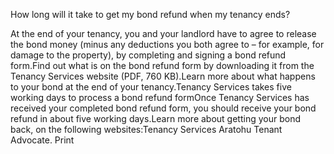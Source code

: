 How long will it take to get my bond refund when my tenancy ends?

At the end of your tenancy, you and your landlord have to agree to release the bond money (minus any deductions you both agree to – for example, for damage to the property), by completing and signing a bond refund form.Find out what is on the bond refund form by downloading it from the Tenancy Services website (PDF, 760 KB).Learn more about what happens to your bond at the end of your tenancy.Tenancy Services takes five working days to process a bond refund formOnce Tenancy Services has received your completed bond refund form, you should receive your bond refund in about five working days.Learn more about getting your bond back, on the following websites:Tenancy Services
Aratohu Tenant Advocate.
  Print 